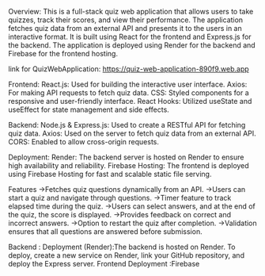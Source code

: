 Overview:
This is a full-stack quiz web application that allows users to take quizzes, track their scores, and view their performance. The application fetches quiz data from an external API and presents it to the users in an interactive format. It is built using React for the frontend and Express.js for the backend. The application is deployed using Render for the backend and Firebase for the frontend hosting.


link for QuizWebApplication: https://quiz-web-application-890f9.web.app



Frontend:
React.js: Used for building the interactive user interface.
Axios: For making API requests to fetch quiz data.
CSS: Styled components for a responsive and user-friendly interface.
React Hooks: Utilized useState and useEffect for state management and side effects.


Backend:
Node.js & Express.js: Used to create a RESTful API for fetching quiz data.
Axios: Used on the server to fetch quiz data from an external API.
CORS: Enabled to allow cross-origin requests.


Deployment:
Render: The backend server is hosted on Render to ensure high availability and reliability.
Firebase Hosting: The frontend is deployed using Firebase Hosting for fast and scalable static file serving.


Features
->Fetches quiz questions dynamically from an API.
->Users can start a quiz and navigate through questions.
->Timer feature to track elapsed time during the quiz.
->Users can select answers, and at the end of the quiz, the score is displayed.
->Provides feedback on correct and incorrect answers.
->Option to restart the quiz after completion.
->Validation ensures that all questions are answered before submission.


Backend :
Deployment (Render):The backend is hosted on Render.
To deploy, create a new service on Render, link your GitHub repository, and deploy the Express server.
Frontend Deployment :Firebase

